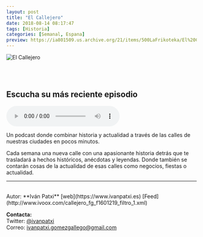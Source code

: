 ```yaml
---
layout: post
title: "El Callejero"
date: 2018-08-14 08:17:47
tags: [Historia]
categories: [Semanal, Espana]
preview: https://ia801509.us.archive.org/21/items/500LaFrikoteka/El%20Callejero_c1_300%20-%20Ivan%20Patxi%20Gomez%20Gallego.jpg
---
```


![El Callejero](https://ia801509.us.archive.org/21/items/500LaFrikoteka/El%20Callejero_c1_500%20-%20Ivan%20Patxi%20Gomez%20Gallego.jpg)

<br/>
<br/>

## Escucha su más reciente episodio

<!--reproductor-feed=http://www.ivoox.com/callejero_fg_f1601219_filtro_1.xml-->
<!--reproductor-start-->
<audio id="audio" preload="auto" controls="" src="https://tracking.feedpress.it/link/19804/10898390/27.-Calle-Serafin-Olarte.mp3"></audio>
<!--reproductor-end-->

Un podcast donde combinar historia y actualidad a través de las calles de nuestras ciudades en pocos minutos.

Cada semana una nueva calle con una apasionante historia detrás que te trasladará a hechos históricos, anécdotas y leyendas. Donde también se contarán cosas de la actualidad de esas calles como negocios, fiestas o actualidad.

_ _ _

<br>
Autor: **Iván Patxi**  
[web](https://www.ivanpatxi.es)  
[Feed](http://www.ivoox.com/callejero_fg_f1601219_filtro_1.xml)  



**Contacta:**  
Twitter: [@ivanpatxi](https://twitter.com/vanpatxi)  
Correo: [ivanpatxi.gomezgallego@gmail.com](mailto:ivanpatxi.gomezgallego@gmail.com)  


